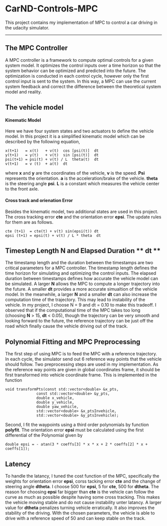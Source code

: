 # CarND-Controls-MPC
This project contains my implementation of MPC to control a car driving in the udacity simulator.

---
## The MPC Controller
A MPC controller is a framework to compute optimal controls for a given system model. It optimizes the control inputs over a time horizon so that the system behavior can be optimized and predicted into the future. The optimization is conducted in each control cycle, however only the first control input is sent to the system. In this way, a MPC can use the current system feedback and correct the difference between the theoretical system model and reality.   

## The vehicle model
#### Kinematic Model
Here we have four system states and two actuators to define the vehicle model. In this project it is a simplified kinematic model which can
be described by the following equation,

    x(t+1)   = x(t)   + v(t)  cos [psi(t)]  dt
    y(t+1)   = y(t)   + v(t)  sin [psi(t)]  dt
    psi(t+1) = psi(t) + v(t) / L  theta(t)  dt
    v(t+1)   = v (t)  + a(t)  dt

where **x** and **y** are the coordinates of the vehicle, **v** is the speed. **Psi** represents the orientation. **a** is the acceleration/brake of the vehicle. **theta** is the steering angle **psi**. **L** is a constant which measures the vehicle center to the front axle.

#### Cross track and orienation Error
Besides the kinematic model, two additional states are used in this project. The cross tracking error **cte** and the orientation error **epsi**. The update rules for them are as follows.

    cte (t+1)  = cte(t) + v(t) sin(epsi(t)) dt
    epsi (t+1) = epsi(t) + v(t) / L * theta  dt


## Timestep Length **N** and Elapsed Duration ** dt **
The timestamp length and the duration between the timestamps are two critical parameters for a MPC controller. The timestamp length defines the time horizon for simulating and optimizing the control inputs. The elapsed duration between timestamps defines how accurate the vehicle model can be simulated. A larger **N** allows the MPC to compute a longer trajectory into the future. A smaller **dt** provides a more accurate simualtion of the  vehicle model. In the meanwhile, a larger **N** and a smaller **dt** can also increase the computation time of the trajectory. This may lead to instability of the vehicle. In my project, I choose N = 9 and dt = 0.10 to make this tradeoff. I observed that if the computational time of the MPC takes too long (choosing **N** > 15, **dt** < 0.05), though the trajectory can be very smooth and looking forward to the future, the reference trajectory can be just off the road which finally cause the vehicle driving out of the track.

## Polynomial Fitting and MPC Preprocessing
The first step of using MPC is to feed the MPC with a reference trajectory. In each cycle, the simulator send out 6 reference way points that the vehicle should follow. Two preprocessing steps are used in my implementation. As the reference way points are given in global coordinates frame, it should be first transformed into vehicle coordinate frame. This is implemented in the function

    void transformPts(const std::vector<double> &x_pts,
                  const std::vector<double> &y_pts,
                  double x_vehicle,
                  double y_vehicle,
                  double yaw_vehicle,
                  std::vector<double> &x_ptsInvehicle,
                  std::vector<double> &y_ptsInvehicle);
Second, I fit the waypoints using a third order polynomials by function **polyfit**. The orientation error **epsi** must be calculated using the first differential of the Polynomial given by

    double epsi = - atan(3 * coeffs[3] * x * x + 2 * coeffs[2] * x + coeffs[1]);

 
## Latency
To handle the latancy, I tuned the cost function of the MPC, specifically the weights for orientation error **epsi**, corss tacking error **cte** and the change of steering angle **dtheta**. I choose 500 for  **epsi**, 5 for **cte**, 500 for **dtheta**. The reason for choosing **epsi** far bigger than **cte** is the vehicle can follow the curve as much as possible despite having some cross tracking. This makes the vehicle moving stable and do not cause instability unter latancy. A larger value for **dtheta** penalizes turning vehicle erratically. It also improves the stability of the driving. With the chosen parameters, the vehicle is able to drive with a reference speed of 50 and can keep stable on the track.
